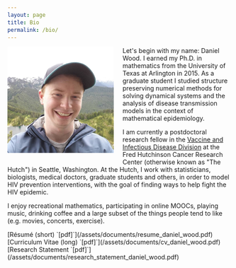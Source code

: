 ```yaml
---
layout: page
title: Bio 
permalink: /bio/
---
```


<img src="/assets/images/me.jpg" width="240"/>
Let's begin with my name: Daniel Wood. I earned my Ph.D. in mathematics from the University
of Texas at Arlington in 2015. As a graduate student I studied structure preserving numerical methods for 
solving dynamical systems and the analysis of disease transmission models in the context
of mathematical epidemiology. 

I am currently a postdoctoral research fellow in the 
[Vaccine and Infectious Disease Division](http://www.fredhutch.org/en/labs/vaccine-and-infectious-disease.html)
at the Fred Hutchinson Cancer Research Center (otherwise known as "The Hutch") in 
Seattle, Washington. At the Hutch, I work with statisticians, biologists, medical doctors,
graduate students and others, in order to model HIV prevention interventions, with the 
goal of finding ways to help fight the HIV epidemic.

I enjoy recreational mathematics, participating in online MOOCs, playing music, 
drinking coffee and a large subset of the things people tend to like (e.g. movies,
concerts, exercise).
<BR CLEAR="left"/>
<style> img { float: left; margin: 0 20px 20px 0; } </style>

<div class="divider"></div>
[Résumé (short) `[pdf]`](/assets/documents/resume_daniel_wood.pdf)<br>
[Curriculum Vitae (long) `[pdf]`](/assets/documents/cv_daniel_wood.pdf)<br>
[Research Statement `[pdf]`](/assets/documents/research_statement_daniel_wood.pdf)<br>
